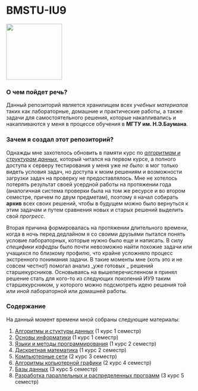 # BMSTU-IU9
<img src="./media/photos/bmstu-logo.png" width=150px />

### О чем пойдет речь? 
Данный репозиторий является хранилищем всех _учебных материалов_ таких как лабораторные, домашние и практические работы, а также задачи для самостоятельного решения, которые накапливались и накапливаются у меня в процессе обучения в **МГТУ им. Н.Э.Баумана**.
### Зачем я создал этот репозиторий?
Однажды мне захотелось обновить в памяти курс по [_алгоритмам и структурам данных_](./Algorithms%20and%20data%20structures/), который читался на первом курсе, а полного доступа к серверу тестирования у меня уже _не было_: я мог только видеть условия задач, но доступа к моим решениям и возможности загрузки задач на проверку не предоставлялось. Мне не хотелось потерять результат своей усердной работы на протяжении года (аналогичная система проверки была на том же ресурсе и во втором семестре, причем по двум предметам), поэтому я начал собирать **архив** всех своих решений, чтобы в будущем можно было вернуться к этим задачам и путем сравнения новых и старых решений выделить свой _прогресс_. 

Вторая причина формировалась на протяжении длительного времени, когда в ночь перед дедлайном я со своими друзьями пытался понять условие лабораторных, которые нужно было еще и написать. В силу _специфики кафедры_ было почти невозможно найти похожие задачи или учащихся по близкому профилю, что крайне усложняло процесс экстренного понимания задачи. В такие моменты мне (хоть это и не совсем честно!) помогал анализ _уже готовых _ решений старшекурсников. Основываясь на вышеперечисленном я принял решение стать для кого-то из следующих поколений ИУ9 таким старшекурсником, у которого можно подсмотреть идею решения той или иной лабораторной или домашней работы.
### Содержание
На данный момент времени мной собраны следующие материалы:
1. [Алгоритмы и стуктуры данных](./Algorithms%20and%20data%20structures/) (1 курс 1 семестр)
2. [Основы информатики](./Informatics%20Basics/) (1 курс 1 семестр)
3. [Языки и методы программирования](./Programming%20languages%20and%20methods/) (1 курс 2 семестр)
4. [Дискретная математика](./Discrete%20Math/) (1 курс 2 семестр)
5. [Компьютерные сети](./Computer%20networks/) (2 курс 3 семестр)
6. [Алгоритмы копьютерной графики](./Computer%20Graphics%20Algorithms/) (2 курс 4 семестр)
7. [Базы данных](./Databases/) (3 курс 5 семестр)
8. [Разработка параллельных и распределенных программ](./Development%20of%20Parallel%20and%20Distributed%20Programs/) (3 курс 5 семестр)
